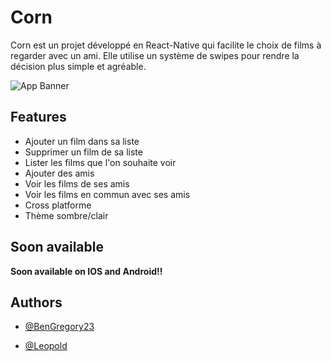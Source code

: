 
# Corn

Corn est un projet développé en React-Native qui facilite le choix de films à regarder avec un ami. Elle utilise un système de swipes pour rendre la décision plus simple et agréable.


![App Banner](https://github.com/sainteTrinity/Corn/raw/main/sketchs/banner.png)



## Features

- Ajouter un film dans sa liste 
- Supprimer un film de sa liste
- Lister les films que l'on souhaite voir
- Ajouter des amis
- Voir les films de ses amis
- Voir les films en commun avec ses amis
- Cross platforme
- Thème sombre/clair

## Soon available

**Soon available on IOS and Android!!**


## Authors

- [@BenGregory23](https://www.github.com/BenGregory23)
 
- [@Leopold](https://www.github.com/LeoLapendery)

